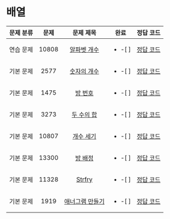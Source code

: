 # 배열

| 문제 분류 | 문제 | 문제 제목 | 완료 | 정답 코드 |
| :--: | :--: | :--: | :--: | :--: |
| 연습 문제 | 10808 | [알파벳 개수](https://www.acmicpc.net/problem/10808) | <ul><li> -[ ] </li></ul> | [정답 코드](../0x03/solutions/10808.cpp) |
| 기본 문제 | 2577 | [숫자의 개수](https://www.acmicpc.net/problem/2577) | <ul><li> -[ ] </li></ul> | [정답 코드](../0x03/solutions/2577.cpp) |
| 기본 문제 | 1475 | [방 번호](https://www.acmicpc.net/problem/1475) | <ul><li> -[ ] </li></ul> | [정답 코드](../0x03/solutions/1475.cpp) |
| 기본 문제 | 3273 | [두 수의 합](https://www.acmicpc.net/problem/3273) | <ul><li> -[ ] </li></ul> | [정답 코드](../0x03/solutions/3273.cpp) |
| 기본 문제 | 10807 | [개수 세기](https://www.acmicpc.net/problem/10807) | <ul><li> -[ ] </li></ul> | [정답 코드](../0x03/solutions/10807.cpp) |
| 기본 문제 | 13300 | [방 배정](https://www.acmicpc.net/problem/13300) | <ul><li> -[ ] </li></ul> | [정답 코드](../0x03/solutions/13300.cpp) |
| 기본 문제 | 11328 | [Strfry](https://www.acmicpc.net/problem/11328) | <ul><li> -[ ] </li></ul> | [정답 코드](../0x03/solutions/11328.cpp) |
| 기본 문제 | 1919 | [애너그램 만들기](https://www.acmicpc.net/problem/1919) | <ul><li> -[ ] </li></ul> | [정답 코드](../0x03/solutions/1919.cpp) |
